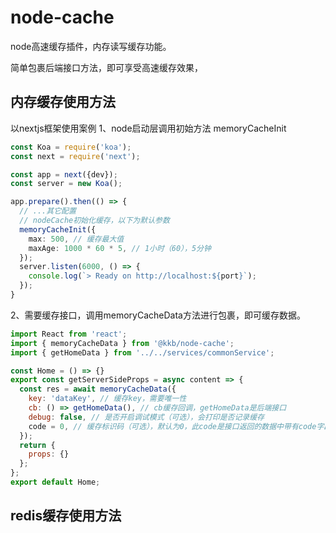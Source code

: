 # node-cache

node高速缓存插件，内存读写缓存功能。

简单包裹后端接口方法，即可享受高速缓存效果，

## 内存缓存使用方法

以nextjs框架使用案例
1、node启动层调用初始方法 memoryCacheInit

``` ts
const Koa = require('koa');
const next = require('next');

const app = next({dev});
const server = new Koa();

app.prepare().then(() => {
  // ...其它配置
  // nodeCache初始化缓存，以下为默认参数
  memoryCacheInit({
    max: 500, // 缓存最大值
    maxAge: 1000 * 60 * 5, // 1小时（60），5分钟
  }); 
  server.listen(6000, () => {
    console.log(`> Ready on http://localhost:${port}`);
  }); 
}
```

2、需要缓存接口，调用memoryCacheData方法进行包裹，即可缓存数据。

``` jsx
import React from 'react';
import { memoryCacheData } from '@kkb/node-cache';
import { getHomeData } from '../../services/commonService';

const Home = () => {}
export const getServerSideProps = async content => {
  const res = await memoryCacheData({
    key: 'dataKey', // 缓存key，需要唯一性
    cb: () => getHomeData(), // cb缓存回调，getHomeData是后端接口
    debug: false, // 是否开启调试模式（可选），会打印是否记录缓存
    code = 0, // 缓存标识码（可选），默认为0，此code是接口返回的数据中带有code字段
  });
  return {
    props: {}
  };
};
export default Home;
```

## redis缓存使用方法
